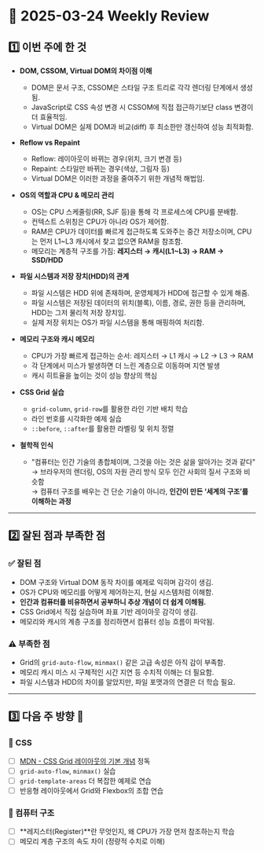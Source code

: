 # 📝 2025-03-24 Weekly Review

## 1️⃣ 이번 주에 한 것

- **DOM, CSSOM, Virtual DOM의 차이점 이해**
  - DOM은 문서 구조, CSSOM은 스타일 구조 트리로 각각 렌더링 단계에서 생성됨.
  - JavaScript로 CSS 속성 변경 시 CSSOM에 직접 접근하기보단 class 변경이 더 효율적임.
  - Virtual DOM은 실제 DOM과 비교(diff) 후 최소한만 갱신하여 성능 최적화함.

- **Reflow vs Repaint**
  - Reflow: 레이아웃이 바뀌는 경우(위치, 크기 변경 등)
  - Repaint: 스타일만 바뀌는 경우(색상, 그림자 등)
  - Virtual DOM은 이러한 과정을 줄여주기 위한 개념적 해법임.

- **OS의 역할과 CPU & 메모리 관리**
  - OS는 CPU 스케줄링(RR, SJF 등)을 통해 각 프로세스에 CPU를 분배함.
  - 컨텍스트 스위칭은 CPU가 아니라 OS가 제어함.
  - RAM은 CPU가 데이터를 빠르게 접근하도록 도와주는 중간 저장소이며, CPU는 먼저 L1~L3 캐시에서 찾고 없으면 RAM을 참조함.
  - 메모리는 계층적 구조를 가짐: **레지스터 → 캐시(L1~L3) → RAM → SSD/HDD**

- **파일 시스템과 저장 장치(HDD)의 관계**
  - 파일 시스템은 HDD 위에 존재하며, 운영체제가 HDD에 접근할 수 있게 해줌.
  - 파일 시스템은 저장된 데이터의 위치(블록), 이름, 경로, 권한 등을 관리하며, HDD는 그저 물리적 저장 장치임.
  - 실제 저장 위치는 OS가 파일 시스템을 통해 매핑하여 처리함.

- **메모리 구조와 캐시 메모리**
  - CPU가 가장 빠르게 접근하는 순서: 레지스터 → L1 캐시 → L2 → L3 → RAM
  - 각 단계에서 미스가 발생하면 더 느린 계층으로 이동하며 지연 발생
  - 캐시 히트율을 높이는 것이 성능 향상의 핵심

- **CSS Grid 실습**
  - `grid-column`, `grid-row`를 활용한 라인 기반 배치 학습
  - 라인 번호를 시각화한 예제 실습
  - `::before`, `::after`를 활용한 라벨링 및 위치 정렬

- **철학적 인식**
  - "컴퓨터는 인간 기술의 총합체이며, 그것을 아는 것은 삶을 알아가는 것과 같다"  
    → 브라우저의 렌더링, OS의 자원 관리 방식 모두 인간 사회의 질서 구조와 비슷함  
    → 컴퓨터 구조를 배우는 건 단순 기술이 아니라, **인간이 만든 ‘세계의 구조’를 이해하는 과정**

---

## 2️⃣ 잘된 점과 부족한 점

### ✅ 잘된 점

- DOM 구조와 Virtual DOM 동작 차이를 예제로 익히며 감각이 생김.
- OS가 CPU와 메모리를 어떻게 제어하는지, 현실 시스템처럼 이해함.
- **인간과 컴퓨터를 비유하면서 공부하니 추상 개념이 더 쉽게 이해됨.**
- CSS Grid에서 직접 실습하며 좌표 기반 레이아웃 감각이 생김.
- 메모리와 캐시의 계층 구조를 정리하면서 컴퓨터 성능 흐름이 파악됨.

### ⚠️ 부족한 점

- Grid의 `grid-auto-flow`, `minmax()` 같은 고급 속성은 아직 감이 부족함.
- 메모리 캐시 미스 시 구체적인 시간 지연 등 수치적 이해는 더 필요함.
- 파일 시스템과 HDD의 차이를 알았지만, 파일 포맷과의 연결은 더 학습 필요.

---

## 3️⃣ 다음 주 방향 🎯

### 📌 CSS
- [ ] [MDN - CSS Grid 레이아웃의 기본 개념](https://developer.mozilla.org/ko/docs/Web/CSS/CSS_grid_layout/Basic_concepts_of_grid_layout) 정독
- [ ] `grid-auto-flow`, `minmax()` 실습
- [ ] `grid-template-areas` 더 복잡한 예제로 연습
- [ ] 반응형 레이아웃에서 Grid와 Flexbox의 조합 연습

### 📌 컴퓨터 구조
- [ ] **레지스터(Register)**란 무엇인지, 왜 CPU가 가장 먼저 참조하는지 학습
- [ ] 메모리 계층 구조의 속도 차이 (정량적 수치로 이해)
